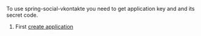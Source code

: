 To use spring-social-vkontakte you need to get application key and and its secret code.

1. First [create application](http://vk.com/editapp?act=create)